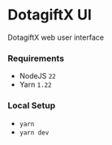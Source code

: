 # DotagiftX UI

DotagiftX web user interface

### Requirements

- NodeJS `22`
- Yarn `1.22`

### Local Setup

- `yarn`
- `yarn dev`
